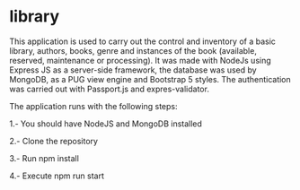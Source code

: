 # library
This application is used to carry out the control and inventory of a basic library, authors, books, genre and instances of the book (available, reserved, maintenance or processing). It was made with NodeJs using Express JS as a server-side framework, the database was used by MongoDB, as a PUG view engine and Bootstrap 5 styles. The authentication was carried out with Passport.js and expres-validator.

The application runs with the following steps:

1.- You should have NodeJS and MongoDB installed

2.- Clone the repository

3.- Run npm install

4.- Execute npm run start
